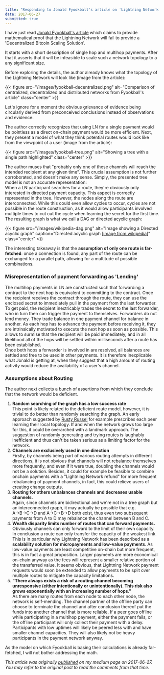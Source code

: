 ```yaml
---
title: "Responding to Jonald Fyookball's article on 'Lightning Network's Infeasibility'"
date: 2017-06-27
submitted: true
---
```


I have just read [Jonald Fyookball's article](https://medium.com/@jonaldfyookball/mathematical-proof-that-the-lightning-network-cannot-be-a-decentralized-bitcoin-scaling-solution-1b8147650800) which claims to provide mathematical proof that the Lightning Network will fail to provide a 'Decentralized Bitcoin Scaling Solution'.

It starts with a short description of single hop and multihop payments. After that it asserts that it will be infeasible to scale such a network topology to a any significant size.

Before exploring the details, the author already knows what the topology of the Lightning Network will look like (image from the article):

{{< figure src="/images/fyookball-decentralized.png" alt="Comparison of centralized, decentralized and distributed networks from Fyookball's article" class="center" >}}

Let's ignore for a moment the obvious grievance of evidence being circularly derived from preconceived conclusions instead of observations and evidence.

The author correctly recognizes that using LN for a single payment would be pointless as a direct on-chain payment would be more efficient. Next, they present a model of what they think potential routes would look like from the viewpoint of a user (image from the article):

{{< figure src="/images/fyookball-tree.png" alt="Showing a tree with a single path highlighted" class="center" >}}

The author muses that "probably only one of these channels will reach the intended recipient at any given time". This crucial assumption is not further corroborated, and doesn't make any sense. Simply, the presented tree model is not an accurate representation:  
When a LN participant searches for a route, they're obviously only interested in directed payment capacity. This aspect is correctly represented in the tree. However, the nodes along the route are interconnected. While this could even allow cycles to occur, cycles are not possible in the route construction, as it would allow participants involved multiple times to cut out the cycle when learning the secret for the first time. The resulting graph is what we call a DAG or directed acyclic graph:

{{< figure src="/images/wikipedia-dag.png" alt="Image showing a Directed acyclic graph" caption="Directed acyclic graph [[image from wikipedia](https://en.wikipedia.org/wiki/Directed_acyclic_graph)]" class="center" >}}

The interesting takeaway is that the **assumption of only one route is far-fetched**: once a connection is found, any part of the route can be exchanged for a parallel path, allowing for a multitude of possible combinations.

### Misrepresentation of payment forwarding as 'Lending'

The multihop payments in LN are constructed such that forwarding a contract to the next hop is equivalent to committing to the contract. Once the recipient receives the contract through the route, they can use the enclosed secret to immediately pull in the payment from the last forwarder. To get paid, the recipient inextricably trades the secret to the last forwarder, who in turn then can trigger the payment to themselves. Forwarders do not lend money. They trade balance in one payment channel for balance in another. As each hop has to advance the payment before receiving it, they are intrinsically motivated to execute the next hop as soon as possible. This allows to surmise that the recipient will be paid immediately, and in all likelihood all of the hops will be settled within milliseconds after a route has been established.  
Once both hops a forwarder is involved in are resolved, all balances are settled and free to be used in other payments. It is therefore inexplicable what Jonald is getting at, when they suggest that a high amount of routing activity would reduce the availability of a user's channel.

### Assumptions about Routing

The author next collects a bunch of assertions from which they conclude that the network would be deficient.

1. **Random searching of the graph has a low success rate**  
This point is likely related to the deficient route model, however, it is trivial to do better than randomly searching the graph. An early approach suggested by [Rusty Russel](https://medium.com/@rusty_lightning/lightning-routing-rough-background-dbac930abbad) for example prescribes each peer learning their local topology. If and when the network grows too large for this, it could be overarched with a landmark approach. The suggestion of randomly generating and trying routes is laughably inefficient and thus can't be taken serious as a limiting factor for the network.
2. **Channels are exclusively used in one direction**  
Firstly, by channels being part of various routing attempts in different directions, it is not obvious that channels will not rebalance themselves more frequently, and even if it were true, doubling the channels would not be a solution. Besides, it could for example be feasible to combine onchain payments with a "Lightning Network refund" for more frequent rebalancing of payment channels, in fact, this could relieve users of creating change outputs.
3. **Routing for others unbalances channels and decreases usable channels.**  
Again, since channels are bidirectional and we're not in a tree graph but an interconnected graph, it may actually be possible that e.g. A→B→C→D and A→C→B→D both exist, thus even two subsequent payments from A to D may rebalance the channel between B and C.
4. **Wealth disparity limits number of routes that can forward payments.**  
Obviously channels can only forward to the limit of their own capacity. In conclusion a route can only transfer the capacity of the weakest link. This is in particular why Lightning Network has been described as a **scalability solution for micropayments and low-value payments**. As low-value payments are least competitive on-chain but more frequent, this is in fact a great proposition. Larger payments are more economical on-chain anyway as the fees will represent a smaller relative portion of the transferred value. It seems obvious, that Lightning Network payment requests would soon be extended to allow payments to be split over multiple routes to mitigate the capacity limitations.
5. **"There always exists a risk of a routing channel becoming unresponsive (either intentionally or unintentionally). This risk also grows exponentially with an increasing number of hops."**  
As there are many routes from each node to each other node, the network is self-mending. The channel partner of the offline party can choose to terminate the channel and after conclusion thereof put the funds into another channel that is more reliable. If a peer goes offline while participating in a multihop payment, either the payment fails, or the offline participant will only collect their payment with a delay. Participants with low uptimes will likely be peered less with and have smaller channel capacities. They will also likely not be heavy participants in the payment network anyway.

As the model on which Fyookball is basing their calculations is already far-fetched, I will not bother addressing the math.

*This article was originally [published](https://murchandamus.medium.com/i-have-just-read-jonald-fyookballs-article-https-medium-com-jonaldfyookball-mathematical-fd112d13737a) on my medium page on 2017-06-27. You may refer to the original post to read the comments from that time.*
